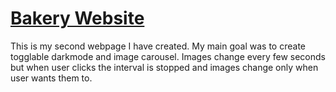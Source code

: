 <h1><a href="https://pabloberry44.github.io/tasty-blog/">Bakery Website</a></h1>
<p>This is my second webpage I have created. My main goal was to create togglable darkmode and image carousel. Images change every few seconds but when user clicks the interval is stopped and images change only when user wants them to.</p>
